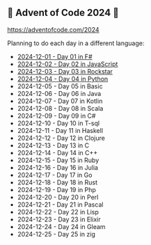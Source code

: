 ## 🎄 Advent of Code 2024 🎄

https://adventofcode.com/2024

Planning to do each day in a different language:

* [2024-12-01 - Day 01 in F#](./Day01/)
* [2024-12-02 - Day 02 in JavaScript](./Day02/)
* [2024-12-03 - Day 03 in Rockstar](./Day03/)
* [2024-12-04 - Day 04 in Python](./Day04/)
* 2024-12-05 - Day 05 in Basic
* 2024-12-06 - Day 06 in Java
* 2024-12-07 - Day 07 in Kotlin
* 2024-12-08 - Day 08 in Scala
* 2024-12-09 - Day 09 in C#
* 2024-12-10 - Day 10 in T-sql
* 2024-12-11 - Day 11 in Haskell
* 2024-12-12 - Day 12 in Clojure
* 2024-12-13 - Day 13 in C
* 2024-12-14 - Day 14 in C++
* 2024-12-15 - Day 15 in Ruby
* 2024-12-16 - Day 16 in Julia
* 2024-12-17 - Day 17 in Go
* 2024-12-18 - Day 18 in Rust
* 2024-12-19 - Day 19 in Php
* 2024-12-20 - Day 20 in Perl
* 2024-12-21 - Day 21 in Pascal
* 2024-12-22 - Day 22 in Lisp
* 2024-12-23 - Day 23 in Elixir
* 2024-12-24 - Day 24 in Gleam
* 2024-12-25 - Day 25 in zig
